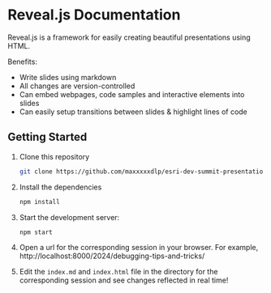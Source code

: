 # Reveal.js Documentation

Reveal.js is a framework for easily creating beautiful presentations using HTML.

Benefits:

- Write slides using markdown
- All changes are version-controlled
- Can embed webpages, code samples and interactive elements into slides
- Can easily setup transitions between slides & highlight lines of code

## Getting Started

1. Clone this repository

   ```sh
   git clone https://github.com/maxxxxxdlp/esri-dev-summit-presentations/
   ```

2. Install the dependencies

   ```sh
   npm install
   ```

3. Start the development server:

   ```sh
   npm start
   ```

4. Open a url for the corresponding session in your browser. For example,
   http://localhost:8000/2024/debugging-tips-and-tricks/

5. Edit the `index.md` and `index.html` file in the directory for the
   corresponding session and see changes reflected in real time!
